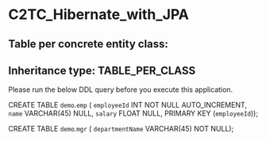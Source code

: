 # C2TC_Hibernate_with_JPA
## Table per concrete entity class:
## Inheritance type: TABLE_PER_CLASS


Please run the below DDL query before you execute this application.

CREATE TABLE `demo`.`emp` (
  `employeeId` INT NOT NULL AUTO_INCREMENT,
  `name` VARCHAR(45) NULL,
  `salary` FLOAT NULL,
  PRIMARY KEY (`employeeId`));



CREATE TABLE `demo`.`mgr` (
  `departmentName` VARCHAR(45) NOT NULL);

